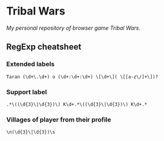 # Tribal Wars
_My personal repository of browser game Tribal Wars._

## RegExp cheatsheet

### Extended labels
```regexp
Taran (\d+\.\d+) o (\d+:\d+:\d+) \[\d+\]( \[[a-z\/]+\])?
```

### Support label
```regexp
.*\((\d{3}\|\d{3})\) K\d+.*\((\d{3}\|\d{3})\) K\d+.*
```

### Villages of player from their profile
```regexp
\n(\d{3}\|\d{3})\s
```
